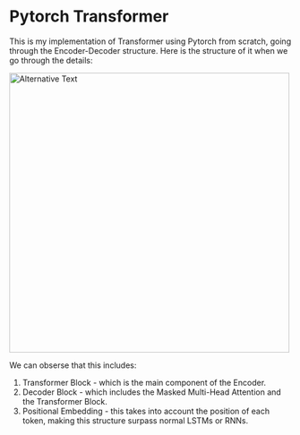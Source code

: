 # Pytorch Transformer
This is my implementation of Transformer using Pytorch from scratch, going through the Encoder-Decoder structure.
Here is the structure of it when we go through the details: 

<img src="https://lenngro.github.io/assets/images/2020-11-07-Attention-Is-All-You-Need/transformer-model-architecture.png" alt="Alternative Text" width="500">

We can obserse that this includes:  
1. Transformer Block - which is the main component of the Encoder.
2. Decoder Block - which includes the Masked Multi-Head Attention and the Transformer Block.
3. Positional Embedding - this takes into account the position of each token, making this structure surpass normal LSTMs or RNNs.
